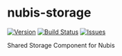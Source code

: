 # nubis-storage

[![Version](https://img.shields.io/github/release/nubisproject/nubis-storage.svg?maxAge=2592000)](https://github.com/nubisproject/nubis-storage/releases)
[![Build Status](https://img.shields.io/travis/nubisproject/nubis-storage/master.svg?maxAge=2592000)](https://travis-ci.org/nubisproject/nubis-storage)
[![Issues](https://img.shields.io/github/issues/nubisproject/nubis-storage.svg?maxAge=2592000)](https://github.com/nubisproject/nubis-storage/issues)

Shared Storage Component for Nubis
